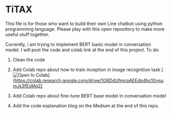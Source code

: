 # TiTAX
This file is for those who want to build their own Line chatbot using python programming language. Please play with this open repository to make more useful stuff together.

Currently, i am trying to implement BERT basic model in conversation model. I will post the code and colab link at the end of this project. 
 To do:
 1. Clean the code
 2. Add Colab repo about how to train inception in image recognition task
 [![Open In Colab](https://colab.research.google.com/assets/colab-badge.svg)](https://colab.research.google.com/drive/1G8DdUfmcpAEEdp4hc1GysumJs3fEsMq2]


 3. Add Colab repo about fine-tune BERT base model in conversation model
 4. Add the code explanation blog on the Medium at the end of this repo.
